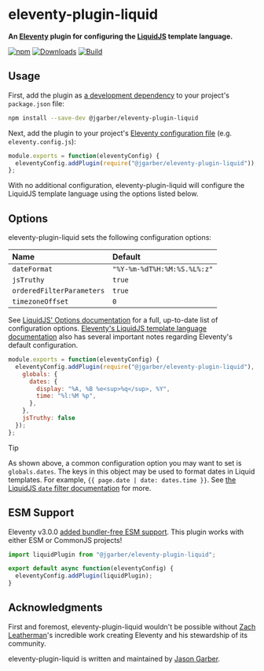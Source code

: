# eleventy-plugin-liquid

**An [Eleventy](https://www.11ty.dev) plugin for configuring the [LiquidJS](https://liquidjs.com) template language.**

[![npm](https://img.shields.io/npm/v/@jgarber/eleventy-plugin-liquid.svg?logo=npm&style=for-the-badge)](https://www.npmjs.com/package/@jgarber/eleventy-plugin-liquid)
[![Downloads](https://img.shields.io/npm/dt/@jgarber/eleventy-plugin-liquid.svg?logo=npm&style=for-the-badge)](https://www.npmjs.com/package/@jgarber/eleventy-plugin-liquid)
[![Build](https://img.shields.io/github/actions/workflow/status/jgarber623/eleventy-plugin-liquid/ci.yml?branch=main&logo=github&style=for-the-badge)](https://github.com/jgarber623/eleventy-plugin-liquid/actions/workflows/ci.yml)

## Usage

First, add the plugin as [a development dependency](https://docs.npmjs.com/cli/configuring-npm/package-json#devdependencies) to your project's `package.json` file:

```sh
npm install --save-dev @jgarber/eleventy-plugin-liquid
```

Next, add the plugin to your project's [Eleventy configuration file](https://www.11ty.dev/docs/config#default-filenames) (e.g. `eleventy.config.js`):

```js
module.exports = function(eleventyConfig) {
  eleventyConfig.addPlugin(require("@jgarber/eleventy-plugin-liquid"));
};
```

With no additional configuration, eleventy-plugin-liquid will configure the LiquidJS template language using the options listed below.

## Options

eleventy-plugin-liquid sets the following configuration options:

| Name                      | Default                     |
|:--------------------------|:----------------------------|
| `dateFormat`              | `"%Y-%m-%dT%H:%M:%S.%L%:z"` |
| `jsTruthy`                | `true`                      |
| `orderedFilterParameters` | `true`                      |
| `timezoneOffset`          | `0`                         |

See [LiquidJS' Options documentation](https://liquidjs.com/tutorials/options.html) for a full, up-to-date list of configuration options. [Eleventy's LiquidJS template language documentation](https://www.11ty.dev/docs/languages/liquid/) also has several important notes regarding Eleventy's default configuration.

```js
module.exports = function(eleventyConfig) {
  eleventyConfig.addPlugin(require("@jgarber/eleventy-plugin-liquid"), {
    globals: {
      dates: {
        display: "%A, %B %e<sup>%q</sup>, %Y",
        time: "%l:%M %p",
      },
    },
    jsTruthy: false
  });
};
```

> [!TIP]
> As shown above, a common configuration option you may want to set is `globals.dates`. The keys in this object may be used to format dates in Liquid templates. For example, `{{ page.date | date: dates.time }}`. See [the LiquidJS `date` filter documentation](https://liquidjs.com/filters/date.html) for more.

## ESM Support

Eleventy v3.0.0 [added bundler-free ESM support](https://www.11ty.dev/blog/canary-eleventy-v3). This plugin works with either ESM or CommonJS projects!

```js
import liquidPlugin from "@jgarber/eleventy-plugin-liquid";

export default async function(eleventyConfig) {
  eleventyConfig.addPlugin(liquidPlugin);
}
```

## Acknowledgments

First and foremost, eleventy-plugin-liquid wouldn't be possible without [Zach Leatherman](https://www.zachleat.com)'s incredible work creating Eleventy and his stewardship of its community.

eleventy-plugin-liquid is written and maintained by [Jason Garber](https://sixtwothree.org).
